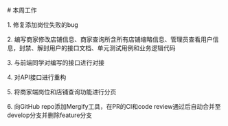 # 本周工作

1. 修复添加岗位失败的bug

2. 编写商家修改店铺信息、商家查询所含所有店铺缩略信息、管理员查看用户信息，封禁、解封用户的接口文档、单元测试用例和业务逻辑代码

3. 与前端同学对编写的接口进行对接

4. 对API接口进行重构

5. 将商家端岗位和店铺查询功能进行分页

6. 向GitHub repo添加Mergify工具，在PR的CI和code review通过后自动合并至develop分支并删除feature分支